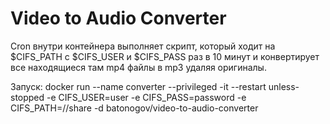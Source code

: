 # Video to Audio Converter

Cron внутри контейнера выполняет скрипт, который ходит на $CIFS_PATH с $CIFS_USER и $CIFS_PASS раз в 10 минут и конвертирует все находящиеся там mp4 файлы в mp3 удаляя оригиналы. 

Запуск:
docker run --name converter --privileged -it --restart unless-stopped -e CIFS_USER=user -e CIFS_PASS=password -e CIFS_PATH=//share -d batonogov/video-to-audio-converter
